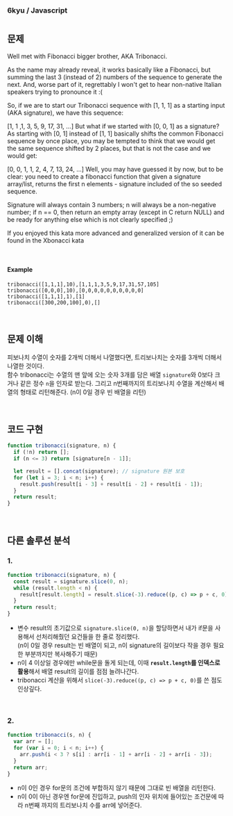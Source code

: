 ### 6kyu / Javascript

# []()

## 문제

Well met with Fibonacci bigger brother, AKA Tribonacci.

As the name may already reveal, it works basically like a Fibonacci, but summing the last 3 (instead of 2) numbers of the sequence to generate the next. And, worse part of it, regrettably I won't get to hear non-native Italian speakers trying to pronounce it :(

So, if we are to start our Tribonacci sequence with [1, 1, 1] as a starting input (AKA signature), we have this sequence:

[1, 1 ,1, 3, 5, 9, 17, 31, ...]
But what if we started with [0, 0, 1] as a signature? As starting with [0, 1] instead of [1, 1] basically shifts the common Fibonacci sequence by once place, you may be tempted to think that we would get the same sequence shifted by 2 places, but that is not the case and we would get:

[0, 0, 1, 1, 2, 4, 7, 13, 24, ...]
Well, you may have guessed it by now, but to be clear: you need to create a fibonacci function that given a signature array/list, returns the first n elements - signature included of the so seeded sequence.

Signature will always contain 3 numbers; n will always be a non-negative number; if n == 0, then return an empty array (except in C return NULL) and be ready for anything else which is not clearly specified ;)

If you enjoyed this kata more advanced and generalized version of it can be found in the Xbonacci kata

<br />

#### Example

```
tribonacci([1,1,1],10),[1,1,1,3,5,9,17,31,57,105]
tribonacci([0,0,0],10),[0,0,0,0,0,0,0,0,0,0]
tribonacci([1,1,1],1),[1]
tribonacci([300,200,100],0),[]
```

<br />

## 문제 이해

피보나치 수열이 숫자를 2개씩 더해서 나열했다면, 트리보나치는 숫자를 3개씩 더해서 나열한 것이다.  
함수 tribonacci는 수열의 맨 앞에 오는 숫자 3개를 담은 배열 `signature`와 0보다 크거나 같은 정수 `n`을 인자로 받는다. 그리고 n번째까지의 트리보나치 수열을 계산해서 배열의 형태로 리턴해준다. (n이 0일 경우 빈 배열을 리턴)

<br />

## 코드 구현

```javascript
function tribonacci(signature, n) {
  if (!n) return [];
  if (n <= 3) return [signature[n - 1]];

  let result = [].concat(signature); // signature 원본 보호
  for (let i = 3; i < n; i++) {
    result.push(result[i - 3] + result[i - 2] + result[i - 1]);
  }
  return result;
}
```

<br />

## 다른 솔루션 분석

### 1.

```javascript
function tribonacci(signature, n) {
  const result = signature.slice(0, n);
  while (result.length < n) {
    result[result.length] = result.slice(-3).reduce((p, c) => p + c, 0);
  }
  return result;
}
```

- 변수 result의 초기값으로 `signature.slice(0, n)`을 할당하면서 내가 if문을 사용해서 선처리해줬던 요건들을 한 줄로 정리했다.  
  (n이 0일 경우 result는 빈 배열이 되고, n이 signature의 길이보다 작을 경우 필요한 부분까지만 복사해주기 때문)
- n이 4 이상일 경우에만 while문을 돌게 되는데, 이때 **`result.length`를 인덱스로 활용**해서 배열 result의 길이를 점점 늘려나간다.
- tribonacci 계산을 위해서 `slice(-3).reduce((p, c) => p + c, 0)`를 쓴 점도 인상깊다.

<br />

### 2.

```javascript
function tribonacci(s, n) {
  var arr = [];
  for (var i = 0; i < n; i++) {
    arr.push(i < 3 ? s[i] : arr[i - 1] + arr[i - 2] + arr[i - 3]);
  }
  return arr;
}
```

- n이 0인 경우 for문의 조건에 부합하지 않기 때문에 그대로 빈 배열을 리턴한다.
- n이 0이 아닌 경우엔 for문에 진입하고, push의 인자 위치에 들어있는 조건문에 따라 n번째 까지의 트리보나치 수를 arr에 넣어준다.
